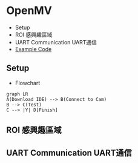 # OpenMV

* Setup
* ROI 感興趣區域
* UART Communication UART通信
* [Example Code](../OpenMV/Code)


## Setup

* Flowchart
```mermaid
graph LR
A(Download IDE) --> B(Connect to Cam)
B --> C(Test)
C --> |Y| D[Finish]
```

## ROI 感興趣區域

## UART Communication UART通信